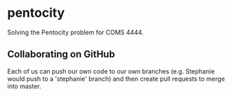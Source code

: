 # pentocity
Solving the Pentocity problem for COMS 4444.

## Collaborating on GitHub
Each of us can push our own code to our own branches (e.g. Stephanie would push to a 'stephanie' branch) and then create pull
requests to merge into master.
